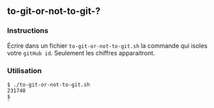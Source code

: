 ## to-git-or-not-to-git-?

### Instructions

Écrire dans un fichier `to-git-or-not-to-git.sh` la commande qui isoles votre `gitHub id`.
Seulement les chiffres apparaitront.

### Utilisation

```console
$ ./to-git-or-not-to-git.sh
231748
$
`
```
